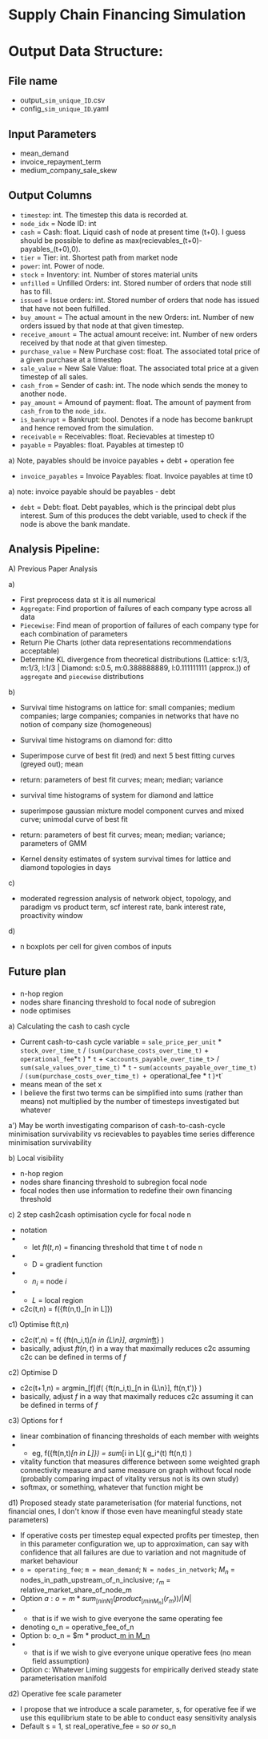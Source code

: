# Supply Chain Financing Simulation

# Output Data Structure:
## File name
- output_`sim_unique_ID`.csv
- config_`sim_unique_ID`.yaml

## Input Parameters
- mean_demand 
- invoice_repayment_term 
- medium_company_sale_skew


## Output Columns
- `timestep`: int. The timestep this data is recorded at.
- `node_idx` = Node ID: int
- `cash` = Cash: float. Liquid cash of node at present time (t+0). I guess should be possible to define as max(recievables_(t+0)-payables_(t+0),0).
- `tier` = Tier: int. Shortest path from market node
- `power`: int. Power of node.
- `stock` = Inventory: int. Number of stores material units
- `unfilled` = Unfilled Orders: int. Stored number of orders that node still has to fill.
- `issued` = Issue orders: int. Stored number of orders that node has issued that have not been fulfilled.
- `buy_amount` = The actual amount in the new Orders: int. Number of new orders issued by that node at that given timestep.
- `receive_amount` = The actual amount receive: int. Number of new orders received by that node at that given timestep.
- `purchase_value` = New Purchase cost: float. The associated total price of a given purchase at a timestep
- `sale_value` = New Sale Value: float. The associated total price at a given timestep of all sales.
- `cash_from` = Sender of cash: int. The node which sends the money to another node.
- `pay_amount` = Amound of payment: float. The amount of payment from `cash_from` to the `node_idx`. 
- `is_bankrupt` = Bankrupt: bool. Denotes if a node has become bankrupt and hence removed from the simulation.
- `receivable` = Receivables: float. Recievables at timestep t0
- `payable` = Payables: float. Payables at timestep t0

a) Note, payables should be invoice payables + debt + operation fee
- `invoice_payables` = Invoice Payables: float. Invoice payables at time t0

a) note: invoice payable should be payables - debt
- `debt` = Debt: float. Debt payables, which is the principal debt plus interest. Sum of this produces the debt variable, used to check if the node is above the bank mandate.


## Analysis Pipeline:
A) Previous Paper Analysis

a) 
- First preprocess data st it is all numerical
- `Aggregate`: Find proportion of failures of each company type across all data
- `Piecewise`: Find mean of proportion of failures of each company type for each combination of parameters
- Return Pie Charts (other data representations recommendations acceptable)
- Determine KL divergence from theoretical distributions (Lattice: s:1/3, m:1/3, l:1/3 | Diamond: s:0.5, m:0.388888889, l:0.111111111 (approx.)) of `aggregate` and `piecewise` distributions

b)
- Survival time histograms on lattice for: small companies; medium companies; large companies; companies in networks that have no notion of company size (homogeneous)
- Survival time histograms on diamond for: ditto
- Superimpose curve of best fit (red) and next 5 best fitting curves (greyed out); mean
- return: parameters of best fit curves; mean; median; variance

- survival time histograms of system for diamond and lattice
- superimpose gaussian mixture model component curves and mixed curve; unimodal curve of best fit
- return: parameters of best fit curves; mean; median; variance; parameters of GMM

- Kernel density estimates of system survival times for lattice and diamond
topologies in days

c)
- moderated regression analysis of network object, topology, and paradigm vs product term, scf interest rate, bank interest rate, proactivity window

d)
- n boxplots per cell for given combos of inputs


  
## Future plan
### 
- n-hop region
- nodes share financing threshold to focal node of subregion
- node optimises

a) Calculating the cash to cash cycle
- Current cash-to-cash cycle variable = `sale_price_per_unit` \* `stock_over_time_t` / `(sum(purchase_costs_over_time_t)` + `operational_fee`\*`t` ) * `t` + <`accounts_payable_over_time_t`> / `sum(sale_values_over_time_t)` * `t` - `sum(accounts_payable_over_time_t)` / `(sum(purchase_costs_over_time_t) + `operational_fee \* t )` * `t`
- <x> means mean of the set x
- I believe the first two terms can be simplified into sums (rather than means) not multiplied by the number of timesteps investigated but whatever
    
a') May be worth investigating comparison of cash-to-cash-cycle minimisation survivability vs recievables to payables time series difference minimisation survivability
    
b) Local visibility
  - n-hop region
  - nodes share financing threshold to subregion focal node
  - focal nodes then use information to redefine their own financing threshold
  
c) 2 step cash2cash optimisation cycle for focal node n
  - notation
  - - let $ft(t, n)$ = financing threshold that time t of node n
  - - D = gradient function
  - - $n_i$ = node $i$
  - - $L$ = local region
  - c2c(t,n) = f({ft(n,t)_[n in L]})
 
c1) Optimise ft(t,n)
  - c2c(t',n) = f( {ft(n_i,t)_[n in {L\n}], argmin_[ft](ft(n,t)Dft(n,t'))} )
  - basically, adjust $ft(n,t)$ in a way that maximally reduces c2c assuming c2c can be defined in terms of $f$
  
c2) Optimise D
  - c2c(t+1,n) = argmin_[f](f( {ft(n_i,t)_[n in {L\n}], ft(n,t')} )
  - basically, adjust $f$ in a way that maximally reduces c2c assuming it can be defined in terms of $f$
  
c3) Options for f
  - linear combination of financing thresholds of each member with weights
  - - eg, f({ft(n,t)_[n in L]}) = sum_[i in L]( g_i^(t) ft(n,t) )
  - vitality function that measures difference between some weighted graph connectivity measure and same measure on graph without focal node (probably comparing impact of vitality versus not is its own study)
  - softmax, or something, whatever that function might be
  
d1) Proposed steady state parameterisation (for material functions, not financial ones, I don't know if those even have meaningful steady state parameters)
  - If operative costs per timestep equal expected profits per timestep, then in this parameter configuration we, up to approximation, can say with confidence that all failures are due to variation and not magnitude of market behaviour
  - `o = operating_fee`; `m = mean_demand`; `N = nodes_in_network`; $M_n$ = nodes_in_path_upstream_of_n_inclusive; $r_m$ = relative_market_share_of_node_m
  - Option $a: o = m * sum_[n in N](product_[m in M_n](r_m)) / |N|$
  - - that is if we wish to give everyone the same operating fee
  - denoting o_n = operative_fee_of_n
  - Option b: o_n = $m * product_[m in M_n](r_m)
  - - that is if we wish to give everyone unique operative fees (no mean field assumption)
  - Option c: Whatever Liming suggests for empirically derived steady state parameterisation manifold
  
d2) Operative fee scale parameter
  - I propose that we introduce a scale parameter, s,  for operative fee if we use this equilibrium state to be able to conduct easy sensitivity analysis
  - Default s = 1, st real_operative_fee = s*o or s*o_n
